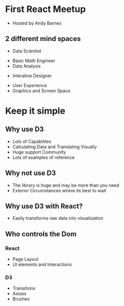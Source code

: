 # First React Meetup
* Hosted by Andy Barnes
## 2 different mind spaces
* Data Scientist
- Basic Math Engineer
- Data Analysis
* Interative Designer
- User Experience
- Graphics and Screen Space
# Keep it simple
## Why use D3
* Lots of Capabilites
* Calculating Data and Translating Visually
* Huge support Community
* Lots of examples of reference
## Why not use D3
* The library is huge and may be more than you need
* Exterior Circumstances where its best to wait
## Why use D3 with React?
* Easily transforms raw data into visualization
## Who controls the Dom
### React
* Page Layout
* UI elements and Interactions
### D3
* Transitions
* Axises
* Brushes


